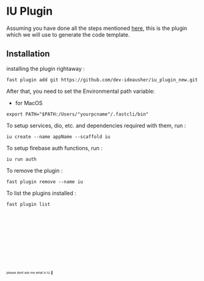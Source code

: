 # IU Plugin

Assuming you have done all the steps mentioned [here](https://github.com/dev-ideausher/iu.cli-master#readme), this is the plugin which we will use to generate the code template.

## Installation

installing the plugin rightaway :

```
fast plugin add git https://github.com/dev-ideausher/iu_plugin_new.git
```

After that, you need to set the Environmental path variable:

- for MacOS 

```
export PATH="$PATH:/Users/"yourpcname"/.fastcli/bin"
```

To setup services, dio, etc. and dependencies required with them, run :

```
iu create --name appName --scaffold iu
```

To setup firebase auth functions, run :

```
iu run auth
```

To remove the plugin :

```
fast plugin remove --name iu
```

To list the plugins installed :

```
fast plugin list
```

<br>
<br>
<br>
<br>
<br>
<br>
<br>
<br>
<br>
<sub><sub><sub>please dont ask me what is IU 🥹</sub></sub></sub>
